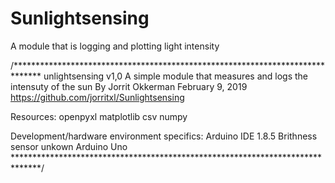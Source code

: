 # Sunlightsensing
A module that is logging and plotting light intensity 

/******************************************************************************
  unlightsensing v1,0
  A simple module that measures and logs the intensuty of the sun
  By Jorrit Okkerman 
  February 9, 2019
  https://github.com/jorritxl/Sunlightsensing

  Resources:
  openpyxl
  matplotlib
  csv
  numpy

  Development/hardware environment specifics:
  Arduino IDE 1.8.5
  Brithness sensor unkown
  Arduino Uno
******************************************************************************/
